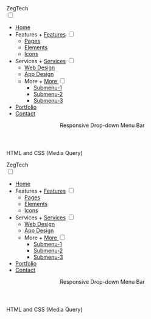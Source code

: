 <!DOCTYPE html>
<!-- Created By Zegham -->
<html lang="en" dir="ltr">
  <head>
    <meta charset="utf-8">
    <title>Responsive Drop-down Menu Bar</title>
    <link rel="stylesheet" href="style.css">
    <script src="https://code.jquery.com/jquery-3.5.0.js"></script>
    <script src="https://kit.fontawesome.com/a076d05399.js"></script>
    <meta name="viewport" content="width=device-width, initial-scale=1.0">
  </head>
  <body>
    <nav>
      <div class="logo">
ZegTech</div>
<label for="btn" class="icon">
        <span class="fa fa-bars"></span>
      </label>
      <input type="checkbox" id="btn">
      <ul>
<li><a href="#">Home</a></li>
<li>
          <label for="btn-1" class="show">Features +</label>
          <a href="#">Features</a>
          <input type="checkbox" id="btn-1">
          <ul>
<li><a href="#">Pages</a></li>
<li><a href="#">Elements</a></li>
<li><a href="#">Icons</a></li>
</ul>
</li>
<li>
          <label for="btn-2" class="show">Services +</label>
          <a href="#">Services</a>
          <input type="checkbox" id="btn-2">
          <ul>
<li><a href="#">Web Design</a></li>
<li><a href="#">App Design</a></li>
<li>
              <label for="btn-3" class="show">More +</label>
              <a href="#">More <span class="fa fa-plus"></span></a>
              <input type="checkbox" id="btn-3">
              <ul>
<li><a href="#">Submenu-1</a></li>
<li><a href="#">Submenu-2</a></li>
<li><a href="#">Submenu-3</a></li>
</ul>
</li>
</ul>
</li>
<li><a href="#">Portfolio</a></li>
<li><a href="#">Contact</a></li>
</ul>
</nav>
    <div class="content">
      <header>Responsive Drop-down Menu Bar</header>
      <p>
HTML and CSS (Media Query)</p>
</div>
<script>
      $('.icon').click(function(){
        $('span').toggleClass("cancel");
      });
    </script>

  </body>
</html>
<!DOCTYPE html>
<!-- Created By Zegham -->
<html lang="en" dir="ltr">
  <head>
    <meta charset="utf-8">
    <title>Responsive Drop-down Menu Bar</title>
    <link rel="stylesheet" href="style.css">
    <script src="https://code.jquery.com/jquery-3.5.0.js"></script>
    <script src="https://kit.fontawesome.com/a076d05399.js"></script>
    <meta name="viewport" content="width=device-width, initial-scale=1.0">
  </head>
  <body>
    <nav>
      <div class="logo">
ZegTech</div>
<label for="btn" class="icon">
        <span class="fa fa-bars"></span>
      </label>
      <input type="checkbox" id="btn">
      <ul>
<li><a href="#">Home</a></li>
<li>
          <label for="btn-1" class="show">Features +</label>
          <a href="#">Features</a>
          <input type="checkbox" id="btn-1">
          <ul>
<li><a href="#">Pages</a></li>
<li><a href="#">Elements</a></li>
<li><a href="#">Icons</a></li>
</ul>
</li>
<li>
          <label for="btn-2" class="show">Services +</label>
          <a href="#">Services</a>
          <input type="checkbox" id="btn-2">
          <ul>
<li><a href="#">Web Design</a></li>
<li><a href="#">App Design</a></li>
<li>
              <label for="btn-3" class="show">More +</label>
              <a href="#">More <span class="fa fa-plus"></span></a>
              <input type="checkbox" id="btn-3">
              <ul>
<li><a href="#">Submenu-1</a></li>
<li><a href="#">Submenu-2</a></li>
<li><a href="#">Submenu-3</a></li>
</ul>
</li>
</ul>
</li>
<li><a href="#">Portfolio</a></li>
<li><a href="#">Contact</a></li>
</ul>
</nav>
    <div class="content">
      <header>Responsive Drop-down Menu Bar</header>
      <p>
HTML and CSS (Media Query)</p>
</div>
<script>
      $('.icon').click(function(){
        $('span').toggleClass("cancel");
      });
    </script>

  </body>
</html>


